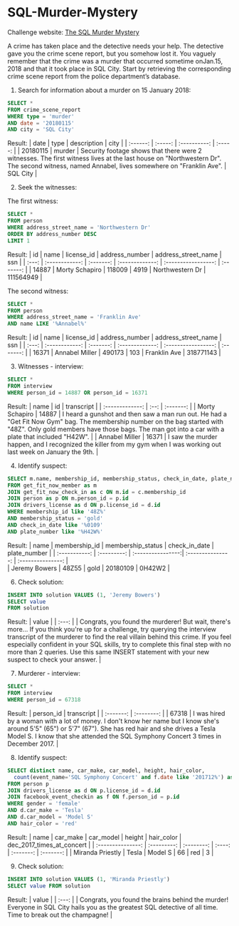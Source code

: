 # SQL-Murder-Mystery
Challenge website:
[The SQL Murder Mystery](https://mystery.knightlab.com/)

A crime has taken place and the detective needs your help. The detective gave you the crime scene report, but you somehow lost it. You vaguely remember that the crime was a ​murder​ that occurred sometime on ​Jan.15, 2018​ and that it took place in ​SQL City​. Start by retrieving the corresponding crime scene report from the police department’s database.


1. Search for information about a murder on 15 January 2018:

```SQL
SELECT *
FROM crime_scene_report
WHERE type = 'murder'
AND date = '20180115'
AND city = 'SQL City'
```
Result:
| date     |	type   |	description |	city    |
| :------: | :-----: | :----------: | :-----: | 
| 20180115 |	murder |	Security footage shows that there were 2 witnesses. The first witness lives at the last house on "Northwestern Dr". The second witness, named Annabel, lives somewhere on "Franklin Ave". |	SQL City |

2. Seek the witnesses:

The first witness:
```SQL
SELECT *
FROM person 
WHERE address_street_name = 'Northwestern Dr' 
ORDER BY address_number DESC
LIMIT 1
```
Result:
| id  	| name          	| license_id	| address_number	| address_street_name	| ssn       | 
| :---: | :------------:  |  :-------:  | :-------------: | :-----------------: | :-------: |
| 14887	| Morty Schapiro	| 118009    	| 4919	          | Northwestern Dr	    | 111564949 | 

The second witness:
```SQL
SELECT *
FROM person
WHERE address_street_name = 'Franklin Ave'
AND name LIKE '%Annabel%'
```
Result:
| id  	| name          	| license_id	| address_number	| address_street_name	| ssn       | 
| :---: | :------------:  |  :-------:  | :-------------: | :-----------------: | :-------: |
| 16371	| Annabel Miller	| 490173    	| 103 	          | Franklin Ave  	    | 318771143 | 


3. Witnesses - interview:
```SQL
SELECT *
FROM interview 
WHERE person_id = 14887 OR person_id = 16371
```
Result:
| name            |	id   	| transcript  |
| :-------------: | :--:  |  :-------:  |
| Morty Schapiro	| 14887	| I heard a gunshot and then saw a man run out. He had a "Get Fit Now Gym" bag. The membership number on the bag started with "48Z". Only gold members have those bags. The man got into a car with a plate that included "H42W". |
| Annabel Miller	| 16371 |	I saw the murder happen, and I recognized the killer from my gym when I was working out last week on January the 9th. |

4. Identify suspect:
```SQL
SELECT m.name, membership_id, membership_status, check_in_date, plate_number
FROM get_fit_now_member as m
JOIN get_fit_now_check_in as c ON m.id = c.membership_id
JOIN person as p ON m.person_id = p.id
JOIN drivers_license as d ON p.license_id = d.id
WHERE membership_id like '48Z%'
AND membership_status = 'gold'
AND check_in_date like '%0109'
AND plate_number like '%H42W%'
```
Result:
| name          | membership_id	|	membership_status | check_in_date     | plate_number      |
| :-----------: | :---------:   | :----------------:| :---------------: | :---------------: |  
| Jeremy Bowers	|	48Z55	        |	gold              |	20180109          |	0H42W2            |


6. Check solution:
```SQL
INSERT INTO solution VALUES (1, 'Jeremy Bowers')
SELECT value
FROM solution
```
Result:
| value |
| :---: | 
| Congrats, you found the murderer! But wait, there's more... If you think you're up for a challenge, try querying the interview transcript of the murderer to find the real villain behind this crime. If you feel especially confident in your SQL skills, try to complete this final step with no more than 2 queries. Use this same INSERT statement with your new suspect to check your answer. |

7. Murderer - interview:
```SQL
SELECT *
FROM interview
WHERE person_id = 67318
```
Result:
| person_id |	transcript |
| :-------: | :--------: | 
| 67318     |	I was hired by a woman with a lot of money. I don't know her name but I know she's around 5'5" (65") or 5'7" (67"). She has red hair and she drives a Tesla Model S. I know that she attended the SQL Symphony Concert 3 times in December 2017. |

8. Identify suspect:
```SQL
SELECT distinct name, car_make, car_model, height, hair_color,
  count(event_name='SQL Symphony Concert' and f.date like '201712%') as dec_2017_times_at_concert
FROM person p
JOIN drivers_license as d ON p.license_id = d.id
JOIN facebook_event_checkin as f ON f.person_id = p.id
WHERE gender = 'female' 
AND d.car_make = 'Tesla' 
AND d.car_model = 'Model S'
AND hair_color = 'red'
```

Result:
| name	            | car_make	  | car_model	 | height	| hair_color | dec_2017_times_at_concert |
| :---------------: | :---------: | :--------: | :----: | :-------:  | :-------:                 |
| Miranda Priestly	| Tesla	      | Model S    | 66	    | red        | 3                         |

9. Check solution:
```SQL
INSERT INTO solution VALUES (1, 'Miranda Priestly')
SELECT value FROM solution
```
Result:
| value |
| :---: | 
| Congrats, you found the brains behind the murder! Everyone in SQL City hails you as the greatest SQL detective of all time. Time to break out the champagne! |
